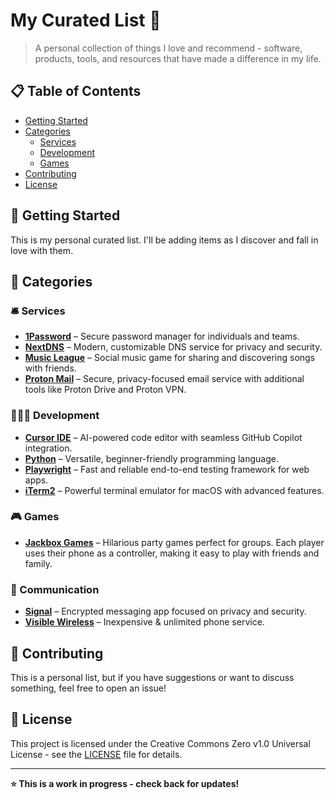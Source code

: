 # My Curated List 🎯

> A personal collection of things I love and recommend - software, products, tools, and resources that have made a difference in my life.

## 📋 Table of Contents

- [Getting Started](#🚀-getting-started)
- [Categories](#📂-categories)
  - [Services](#🛎️-services)
  - [Development](#👨🏼‍💻-development)
  - [Games](#🎮-games)
- [Contributing](#🤝-contributing)
- [License](#📄-license)

## 🚀 Getting Started

This is my personal curated list. I'll be adding items as I discover and fall in love with them.

## 📂 Categories

### 🛎️ Services

- **[1Password](https://1password.com/)** – Secure password manager for individuals and teams.
- **[NextDNS](https://nextdns.io/)** – Modern, customizable DNS service for privacy and security.
- **[Music League](https://musicleague.com/)** – Social music game for sharing and discovering songs with friends.
- **[Proton Mail](https://proton.me/)** – Secure, privacy-focused email service with additional tools like Proton Drive and Proton VPN.

### 👨🏼‍💻 Development

- **[Cursor IDE](https://www.cursor.so/)** – AI-powered code editor with seamless GitHub Copilot integration.
- **[Python](https://www.python.org/)** – Versatile, beginner-friendly programming language.
- **[Playwright](https://playwright.dev/)** – Fast and reliable end-to-end testing framework for web apps.
- **[iTerm2](https://iterm2.com/)** – Powerful terminal emulator for macOS with advanced features.

### 🎮 Games

- **[Jackbox Games](https://jackboxgames.com/)** – Hilarious party games perfect for groups. Each player uses their phone as a controller, making it easy to play with friends and family.

### 📱 Communication
- **[Signal](https://signal.org/)** – Encrypted messaging app focused on privacy and security.
- **[Visible Wireless](https://www.visible.com/)** – Inexpensive & unlimited phone service.

## 🤝 Contributing

This is a personal list, but if you have suggestions or want to discuss something, feel free to open an issue!

## 📄 License

This project is licensed under the Creative Commons Zero v1.0 Universal License - see the [LICENSE](LICENSE) file for details.

---

**⭐ This is a work in progress - check back for updates!**
